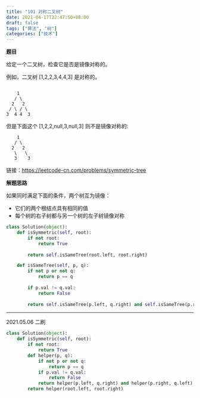 ```yaml
---
title: "101 对称二叉树"
date: 2021-04-17T22:47:50+08:00
draft: false
tags: ["算法", "树"]
categories: ["技术"]
---
```


**题目**

给定一个二叉树，检查它是否是镜像对称的。

例如，二叉树 [1,2,2,3,4,4,3] 是对称的。
```

    1
   / \
  2   2
 / \ / \
3  4 4  3
```

但是下面这个 [1,2,2,null,3,null,3] 则不是镜像对称的:
```
    1
   / \
  2   2
   \   \
   3    3
```

链接：https://leetcode-cn.com/problems/symmetric-tree

**解题思路**

如果同时满足下面的条件，两个树互为镜像：
* 它们的两个根结点具有相同的值
* 每个树的右子树都与另一个树的左子树镜像对称

```python
class Solution(object):
    def isSymmetric(self, root):
        if not root:
            return True
        
        return self.isSameTree(root.left, root.right)

    def isSameTree(self, p, q):
        if not p or not q:
            return p == q
        
        if p.val != q.val:
            return False
        
        return self.isSameTree(p.left, q.right) and self.isSameTree(p.right, q.left)
```

----

2021.05.06 二刷

```python
class Solution(object):
    def isSymmetric(self, root):
        if not root:
            return True
        def helper(p, q):
            if not p or not q:
                return p == q
            if p.val != q.val:
                return False
            return helper(p.left, q.right) and helper(p.right, q.left)
        return helper(root.left, root.right)
```